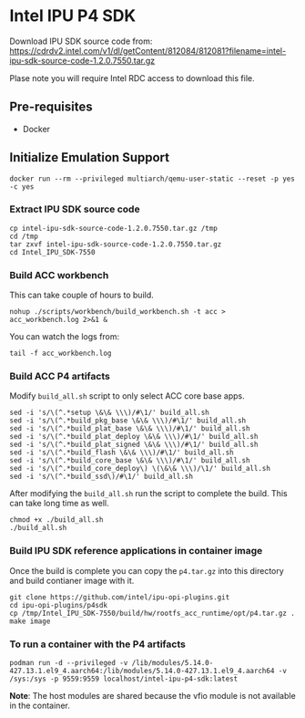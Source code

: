 # Intel IPU P4 SDK

Download IPU SDK source code from: https://cdrdv2.intel.com/v1/dl/getContent/812084/812081?filename=intel-ipu-sdk-source-code-1.2.0.7550.tar.gz

Plase note you will require Intel RDC access to download this file.

## Pre-requisites
- Docker 

## Initialize Emulation Support

```
docker run --rm --privileged multiarch/qemu-user-static --reset -p yes -c yes

```

### Extract IPU SDK source code
```
cp intel-ipu-sdk-source-code-1.2.0.7550.tar.gz /tmp
cd /tmp
tar zxvf intel-ipu-sdk-source-code-1.2.0.7550.tar.gz
cd Intel_IPU_SDK-7550
```

### Build ACC workbench
This can take couple of hours to build.

```
nohup ./scripts/workbench/build_workbench.sh -t acc > acc_workbench.log 2>&1 &
```
You can watch the logs from:
```
tail -f acc_workbench.log
```

### Build ACC P4 artifacts

Modify `build_all.sh` script to only select ACC core base apps.

```
sed -i 's/\(^.*setup \&\& \\\)/#\1/' build_all.sh
sed -i 's/\(^.*build_pkg_base \&\& \\\)/#\1/' build_all.sh
sed -i 's/\(^.*build_plat_base \&\& \\\)/#\1/' build_all.sh
sed -i 's/\(^.*build_plat_deploy \&\& \\\)/#\1/' build_all.sh
sed -i 's/\(^.*build_plat_signed \&\& \\\)/#\1/' build_all.sh
sed -i 's/\(^.*build_flash \&\& \\\)/#\1/' build_all.sh
sed -i 's/\(^.*build_core_base \&\& \\\)/#\1/' build_all.sh
sed -i 's/\(^.*build_core_deploy\) \(\&\& \\\)/\1/' build_all.sh
sed -i 's/\(^.*build_ssd\)/#\1/' build_all.sh
```

After modifying the `build_all.sh` run the script to complete the build. This can take long time as well.
```
chmod +x ./build_all.sh
./build_all.sh
```

### Build IPU SDK reference applications in container image
Once the build is complete you can copy the `p4.tar.gz` into this directory and build contianer image with it.

```
git clone https://github.com/intel/ipu-opi-plugins.git
cd ipu-opi-plugins/p4sdk
cp /tmp/Intel_IPU_SDK-7550/build/hw/rootfs_acc_runtime/opt/p4.tar.gz .
make image
```


### To run a container with the P4 artifacts


```
podman run -d --privileged -v /lib/modules/5.14.0-427.13.1.el9_4.aarch64:/lib/modules/5.14.0-427.13.1.el9_4.aarch64 -v  /sys:/sys -p 9559:9559 localhost/intel-ipu-p4-sdk:latest

```

**Note**: The host modules are shared because the vfio module is not available in the container.
